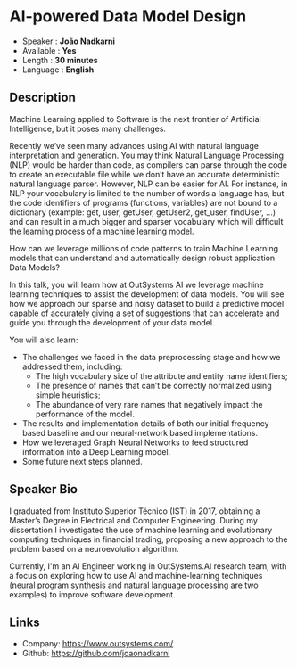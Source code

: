 AI-powered Data Model Design
=========================

* Speaker   : **João Nadkarni**
* Available : **Yes**
* Length    : **30 minutes**
* Language  : **English**

Description
-----------

Machine Learning applied to Software is the next frontier of Artificial Intelligence, but it poses many challenges. 

Recently we’ve seen many advances using AI with natural language interpretation and generation. You may think Natural Language Processing (NLP) would be harder than code, as compilers can parse through the code to create an executable file while we don’t have an accurate deterministic natural language parser. However, NLP can be easier for AI. For instance, in NLP your vocabulary is limited to the number of words a language has, but the code identifiers of programs (functions, variables) are not bound to a dictionary (example: get, user, getUser, getUser2, get_user, findUser, ...) and can result in a much bigger and sparser vocabulary which will difficult the learning process of a machine learning model. 

How can we leverage millions of code patterns to train Machine Learning models that can understand and automatically design robust application Data Models?

In this talk, you will learn how at OutSystems AI we leverage machine learning techniques to assist the development of data models. You will see how we approach our sparse and noisy dataset to build a predictive model capable of accurately giving a set of suggestions that can accelerate and guide you through the development of your data model.  

You will also learn:
* The challenges we faced in the data preprocessing stage and how we addressed them, including:
    * The high vocabulary size of the attribute and entity name identifiers;
    * The presence of names that can’t be correctly normalized using simple heuristics;
    * The abundance of very rare names that negatively impact the performance of the model.
* The results and implementation details of both our initial frequency-based baseline and our neural-network based implementations.
* How we leveraged Graph Neural Networks to feed structured information into a Deep Learning model.
* Some future next steps planned.


Speaker Bio
-----------

I graduated from Instituto Superior Técnico (IST) in 2017, obtaining a Master’s Degree in Electrical and Computer Engineering. During my dissertation I investigated the use of machine learning and evolutionary computing techniques in financial trading, proposing a new approach to the problem based on a neuroevolution algorithm. 

Currently, I'm an AI Engineer working in OutSystems.AI research team, with a focus on exploring how to use AI and machine-learning techniques (neural program synthesis and natural language processing are two examples) to improve software development.


Links
-----

* Company: https://www.outsystems.com/
* Github: https://github.com/joaonadkarni

